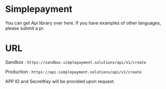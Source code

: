 # Simplepayment
You can get Api library over here. If you have examples of other languages, please submit a pr.

# URL

Sandbox : ```https://sandbox.simplepayment.solutions/api/v1/create```

Production : ```https://api.simplepayment.solutions/api/v1/create```

APP ID and SecretKey will be provided upon request.
